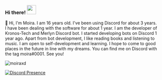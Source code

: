 ### Hi there! <img src = "https://cdn.discordapp.com/emojis/859387292904980480.gif?v=1" high="20px" width="30px">


🌠 Hi, I'm Moira. I am 16 years old. I've been using Discord for about 3 years. I have been dealing with the software for about 1 year. I am the developer of Kronos-Tech and Merlyn Discord bot. I started developing bots on Discord 1 year ago. Apart from bot development, I like reading books and listening to music. I am open to self-development and learning. I hope to come to good places in the future in line with my dreams. You can find me on Discord with the tag moira#0001. See you!

<img src="https://komarev.com/ghpvc/?username=catxrd&label=Number%20Visitors&color=000e27" alt="moiraxd" />


[![Discord Presence](https://lanyard-profile-readme.vercel.app/api/377152186234437633?theme=dark&bg=000e27&animated=false&hideDiscrim=false&borderRadius=30px)](https://discord.com/users/377152186234437633)
